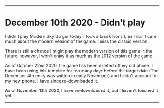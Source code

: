 
***

# December 10th 2020 - Didn't play

I didn't play Modern Sky Burger today. I took a break from it, as I don't care much about the modern version of the game. I miss the classic version.

There is still a chance I might play the modern version of this game in the future, however, I won't enjoy it as much as the 2012 version of the game.

As of October 22nd 2020, the game has been deleted off my old phone. I have been using this template for too many days before the target date (The December 4th entry was written in early November) and I didn't account for my new phone. I have since re-downloaded it.

As of November 13th 2020, I have re-downloaded it, but I haven't touched it yet.

***
